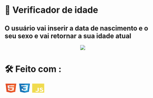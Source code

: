 # 🔰 Verificador de idade
## O usuário vai inserir a data de nascimento e o seu sexo e vai retornar a sua idade atual
<div align="center">
<img src="https://user-images.githubusercontent.com/71889483/137917864-c40cdf6b-ab4e-4279-8cc3-5c1fec751a23.png">
</div>

# 🛠 Feito com : 
<div style="display: inline_block">
  <img align="center" alt="Hashimoto-HTML" height="30" width="40" src="https://raw.githubusercontent.com/devicons/devicon/master/icons/html5/html5-original.svg">
  <img align="center" alt="Hashimoto-CSS" height="30" width="40" src="https://raw.githubusercontent.com/devicons/devicon/master/icons/css3/css3-original.svg">
  <img align="center" alt="Hashimoto-JS" height="30" width="40" src="https://raw.githubusercontent.com/devicons/devicon/master/icons/javascript/javascript-plain.svg">
</div>
